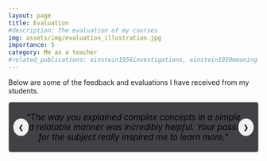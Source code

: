 ```yaml
---
layout: page
title: Evaluation
#description: The evaluation of my courses
img: assets/img/evaluation_illustration.jpg
importance: 5
category: Me as a teacher
#related_publications: einstein1956investigations, einstein1950meaning
---
```


Below are some of the feedback and evaluations I have received from my students. 
<div class="quote-carousel">
  <div class="quote-slide active">
    <em>"The way you explained complex concepts in a simple and relatable manner was incredibly helpful. Your passion for the subject really inspired me to learn more."</em>
  </div>
  <div class="quote-slide">
    <em>"I appreciated the inclusive and supportive environment you created in the classroom. It made me feel comfortable asking questions and engaging with the material."</em>
  </div>
  <div class="quote-slide">
    <em>"Your use of practical examples and hands-on activities helped me understand the subject matter more deeply. Thank you for making learning so enjoyable."</em>
  </div>
  <div class="quote-slide">
    <em>"The feedback and support you provided throughout the course were invaluable. You truly care about your students' success and it shows."</em>
  </div>
  <div class="quote-slide">
    <em>"Thank you for making math less intimidating and more accessible. Your teaching methods really made a difference for me."</em>
  </div>
  <button class="prev" onclick="prevSlide()">&#10094;</button>
  <button class="next" onclick="nextSlide()">&#10095;</button>
</div>

<style>
.quote-carousel {
  width: 100%;
  max-width: 600px;
  margin: 0 auto;
  overflow: hidden;
  position: relative;
}

.quote-slide {
  width: 100%;
  display: none;
  padding: 20px;
  box-sizing: border-box;
  text-align: center;
  border: 1px solid #ccc;
  border-radius: 5px;
  background-color: #424246; /* Ensure background is white */
  color: #000000; /* Ensure text color is black */
  font-size: 1.2em; /* Increase font size for better readability */
}

.quote-slide.active {
  display: block;
}

button.prev, button.next {
  position: absolute;
  top: 50%;
  transform: translateY(-50%);
  background-color: #f1f1f1;
  border: none;
  padding: 10px;
  cursor: pointer;
  border-radius: 50%;
  user-select: none;
  color: #000000; /* Ensure button text color is black */
}

button.prev {
  left: 10px;
}

button.next {
  right: 10px;
}

button.prev:hover, button.next:hover {
  background-color: #ddd;
}
</style>

<script>
let currentIndex = 0;
const slides = document.querySelectorAll('.quote-slide');

function showSlide(index) {
  slides.forEach((slide, i) => {
    slide.classList.toggle('active', i === index);
  });
}

function nextSlide() {
  currentIndex = (currentIndex + 1) % slides.length;
  showSlide(currentIndex);
}

function prevSlide() {
  currentIndex = (currentIndex - 1 + slides.length) % slides.length;
  showSlide(currentIndex);
}

showSlide(currentIndex);
setInterval(nextSlide, 3000); // Change slide every 3 seconds
</script>
